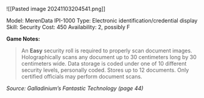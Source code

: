 ![[Pasted image 20241103204541.png]]

Model: MerenData IPI-1000
Type: Electronic identification/credential display
Skill: Security
Cost: 450
Availability: 2, possibly F

**Game Notes:**
> An **Easy** security roll is required to properly scan document images. Holographically scans any document up to 30 centimeters long by 30 centimeters wide. Data storage is coded under one of 10 different security levels, personally coded. Stores up to 12 documents. Only certified officials may perform document scans.

*Source: Galladinium’s Fantastic Technology (page 44)*